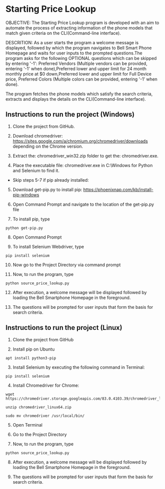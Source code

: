 # Starting Price Lookup

OBJECTIVE: The Starting Price Lookup program is developed with an aim to automate the process of extracting information of the phone models that match given criteria on the CLI(Command-line interface).

DESCRITION: As a user starts the program a welcome message is displayed, followed by which the program navigates to Bell Smart Phone Homepage and waits for user inputs to the prompted questions.The program asks for the following OPTIONAL questions which can be skipped by entering '-1': Preferred Vendors (Multiple vendors can be provided, entering '-1' when done),Preferred lower and upper limit for 24 month monthly price at $0 down,Preferred lower and upper limit for Full Device price, Preferred Colors (Multiple colors can be provided, entering '-1' when done).

The program fetches the phone models which satisfy the search criteria, extracts and displays the details on the CLI(Command-line interface).

## Instructions to run the project (Windows)

1) Clone the project from GitHub.

2) Download chromedriver: https://sites.google.com/a/chromium.org/chromedriver/downloads depending on the Chrome version.

3) Extract the: chromedriver_win32.zip folder to get the: chromedriver.exe.

4) Place the executable file: chromedriver.exe in C:\Windows for Python and Selenium to find it.

* Skip steps 5-7 if pip already installed:

5) Download get-pip.py to install pip: https://phoenixnap.com/kb/install-pip-windows

6) Open Command Prompt and navigate to the location of the get-pip.py file

7) To install pip, type

```
python get-pip.py
```
8) Open Command Prompt

9) To install Selenium Webdriver, type

```
pip install selenium
```
10) Now go to the Project Directory via command prompt

11) Now, to run the program, type 

```
python source_price_lookup.py
```
12) After execution, a welcome message will be displayed followed by loading the Bell Smartphone Homepage in the foreground.

13) The questions will be prompted for user inputs that form the basis for search criteria.


## Instructions to run the project (Linux)

1) Clone the project from GitHub

2) Install pip on Ubuntu

```
apt install python3-pip
```
3) Install Selenium by executing the following command in Terminal:

```
pip install selenium
```
4) Install Chromedriver for Chrome:

```
wget https://chromedriver.storage.googleapis.com/83.0.4103.39/chromedriver_linux64.zip
```
```
unzip chromedriver_linux64.zip
```
```
sudo mv chromedriver /usr/local/bin/
```
5) Open Terminal

6) Go to the Project Directory

7) Now, to run the program, type 

```
python source_price_lookup.py
```

8) After execution, a welcome message will be displayed followed by loading the Bell Smartphone Homepage in the foreground.

9) The questions will be prompted for user inputs that form the basis for search criteria.
